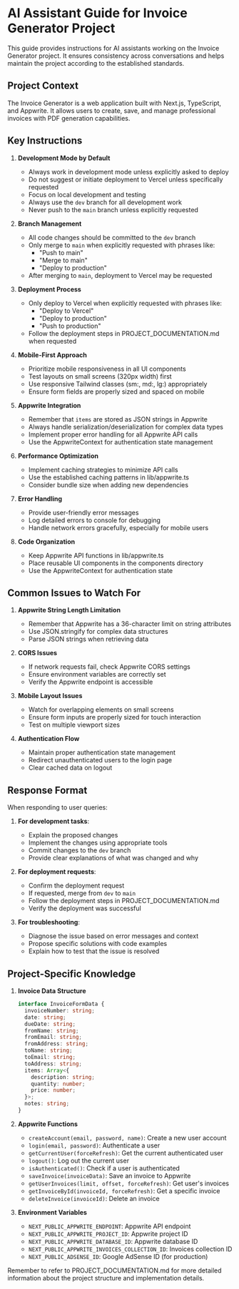 # AI Assistant Guide for Invoice Generator Project

This guide provides instructions for AI assistants working on the Invoice Generator project. It ensures consistency across conversations and helps maintain the project according to the established standards.

## Project Context

The Invoice Generator is a web application built with Next.js, TypeScript, and Appwrite. It allows users to create, save, and manage professional invoices with PDF generation capabilities.

## Key Instructions

1. **Development Mode by Default**
   - Always work in development mode unless explicitly asked to deploy
   - Do not suggest or initiate deployment to Vercel unless specifically requested
   - Focus on local development and testing
   - Always use the `dev` branch for all development work
   - Never push to the `main` branch unless explicitly requested

2. **Branch Management**
   - All code changes should be committed to the `dev` branch
   - Only merge to `main` when explicitly requested with phrases like:
     - "Push to main"
     - "Merge to main"
     - "Deploy to production"
   - After merging to `main`, deployment to Vercel may be requested

3. **Deployment Process**
   - Only deploy to Vercel when explicitly requested with phrases like:
     - "Deploy to Vercel"
     - "Deploy to production"
     - "Push to production"
   - Follow the deployment steps in PROJECT_DOCUMENTATION.md when requested

4. **Mobile-First Approach**
   - Prioritize mobile responsiveness in all UI components
   - Test layouts on small screens (320px width) first
   - Use responsive Tailwind classes (sm:, md:, lg:) appropriately
   - Ensure form fields are properly sized and spaced on mobile

5. **Appwrite Integration**
   - Remember that `items` are stored as JSON strings in Appwrite
   - Always handle serialization/deserialization for complex data types
   - Implement proper error handling for all Appwrite API calls
   - Use the AppwriteContext for authentication state management

6. **Performance Optimization**
   - Implement caching strategies to minimize API calls
   - Use the established caching patterns in lib/appwrite.ts
   - Consider bundle size when adding new dependencies

7. **Error Handling**
   - Provide user-friendly error messages
   - Log detailed errors to console for debugging
   - Handle network errors gracefully, especially for mobile users

8. **Code Organization**
   - Keep Appwrite API functions in lib/appwrite.ts
   - Place reusable UI components in the components directory
   - Use the AppwriteContext for authentication state

## Common Issues to Watch For

1. **Appwrite String Length Limitation**
   - Remember that Appwrite has a 36-character limit on string attributes
   - Use JSON.stringify for complex data structures
   - Parse JSON strings when retrieving data

2. **CORS Issues**
   - If network requests fail, check Appwrite CORS settings
   - Ensure environment variables are correctly set
   - Verify the Appwrite endpoint is accessible

3. **Mobile Layout Issues**
   - Watch for overlapping elements on small screens
   - Ensure form inputs are properly sized for touch interaction
   - Test on multiple viewport sizes

4. **Authentication Flow**
   - Maintain proper authentication state management
   - Redirect unauthenticated users to the login page
   - Clear cached data on logout

## Response Format

When responding to user queries:

1. **For development tasks**:
   - Explain the proposed changes
   - Implement the changes using appropriate tools
   - Commit changes to the `dev` branch
   - Provide clear explanations of what was changed and why

2. **For deployment requests**:
   - Confirm the deployment request
   - If requested, merge from `dev` to `main`
   - Follow the deployment steps in PROJECT_DOCUMENTATION.md
   - Verify the deployment was successful

3. **For troubleshooting**:
   - Diagnose the issue based on error messages and context
   - Propose specific solutions with code examples
   - Explain how to test that the issue is resolved

## Project-Specific Knowledge

1. **Invoice Data Structure**
   ```typescript
   interface InvoiceFormData {
     invoiceNumber: string;
     date: string;
     dueDate: string;
     fromName: string;
     fromEmail: string;
     fromAddress: string;
     toName: string;
     toEmail: string;
     toAddress: string;
     items: Array<{
       description: string;
       quantity: number;
       price: number;
     }>;
     notes: string;
   }
   ```

2. **Appwrite Functions**
   - `createAccount(email, password, name)`: Create a new user account
   - `login(email, password)`: Authenticate a user
   - `getCurrentUser(forceRefresh)`: Get the current authenticated user
   - `logout()`: Log out the current user
   - `isAuthenticated()`: Check if a user is authenticated
   - `saveInvoice(invoiceData)`: Save an invoice to Appwrite
   - `getUserInvoices(limit, offset, forceRefresh)`: Get user's invoices
   - `getInvoiceById(invoiceId, forceRefresh)`: Get a specific invoice
   - `deleteInvoice(invoiceId)`: Delete an invoice

3. **Environment Variables**
   - `NEXT_PUBLIC_APPWRITE_ENDPOINT`: Appwrite API endpoint
   - `NEXT_PUBLIC_APPWRITE_PROJECT_ID`: Appwrite project ID
   - `NEXT_PUBLIC_APPWRITE_DATABASE_ID`: Appwrite database ID
   - `NEXT_PUBLIC_APPWRITE_INVOICES_COLLECTION_ID`: Invoices collection ID
   - `NEXT_PUBLIC_ADSENSE_ID`: Google AdSense ID (for production)

Remember to refer to PROJECT_DOCUMENTATION.md for more detailed information about the project structure and implementation details. 